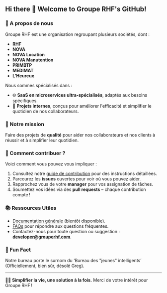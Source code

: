 ## Hi there 👋 Welcome to Groupe RHF's GitHub!

### 🌟 A propos de nous
Groupe RHF est une organisation regroupant plusieurs sociétés, dont :
- **RHF**
- **NOVA**
- **NOVA Location**
- **NOVA Manutention**
- **PRIMBTP**
- **MEDIMAT**
- **L'Heureux**

Nous sommes spécialisés dans :
- 🌐 **SaaS en microservices ultra-spécialisés**, adaptés aux besoins spécifiques.
- 🔧 **Projets internes**, conçus pour améliorer l'efficacité et simplifier le quotidien de nos collaborateurs.

### 🚀 Notre mission
Faire des projets de **qualité** pour aider nos collaborateurs et nos clients à réussir et à simplifier leur quotidien.

### 🤝 Comment contribuer ?
Voici comment vous pouvez vous impliquer :
1. Consultez notre [guide de contribution](./CONTRIBUTING.md) pour des instructions détaillées.
2. Parcourez les **issues** ouvertes pour voir où vous pouvez aider.
3. Rapprochez vous de votre **manager** pour vos assignation de tâches.
4. Soumettez vos idées via des **pull requests** – chaque contribution compte !

### 📚 Ressources Utiles
- [Documentation générale](https://example.com/docs) (bientôt disponible).
- [FAQs](https://example.com/faqs) pour répondre aux questions fréquentes.
- Contactez-nous pour toute question ou suggestion : **developer@grouperhf.com**.

### 🍿 Fun Fact
Notre bureau porte le surnom du ‘Bureau des "jeunes" intelligents’ (Officiellement, bien sûr, désolé Greg).

---

👩‍💻 **Simplifier la vie, une solution à la fois.** Merci de votre intérêt pour Groupe RHF !
